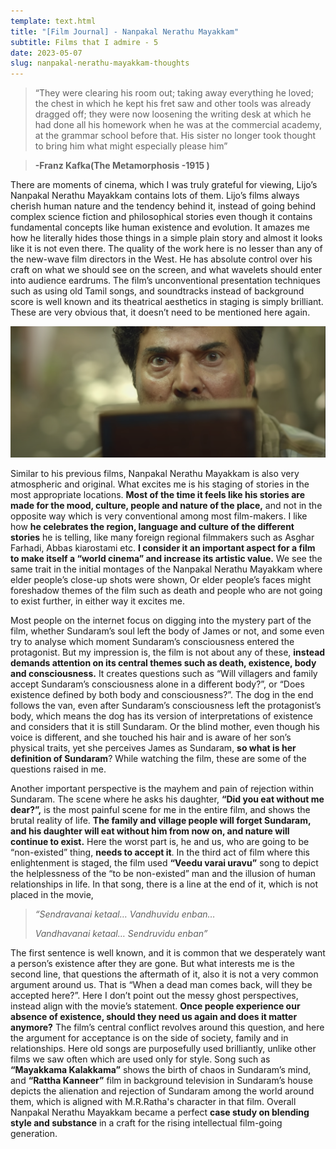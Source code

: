 ```yaml
---
template: text.html
title: "[Film Journal] - Nanpakal Nerathu Mayakkam"
subtitle: Films that I admire - 5
date: 2023-05-07
slug: nanpakal-nerathu-mayakkam-thoughts
---
```


> “They were clearing his room out; taking away everything he loved; the chest in which he kept his fret saw and other tools was already dragged off; they were now loosening the writing desk at which he had done all his homework when he was at the commercial academy, at the grammar school before that. His sister no longer took thought to bring him what might especially please him”
> 

> **-Franz Kafka(The Metamorphosis -1915 )**
> 

There are moments of cinema, which I was truly grateful for viewing, Lijo’s Nanpakal Nerathu Mayakkam contains lots of them. Lijo’s films always cherish human nature and the tendency behind it, instead of going behind complex science fiction and philosophical stories even though it contains fundamental concepts like human existence and evolution. It amazes me how he literally hides those things in a simple plain story and almost it looks like it is not even there. The quality of the work here is no lesser than any of the new-wave film directors in the West. He has absolute control over his craft on what we should see on the screen, and what wavelets should enter into audience eardrums. The film’s unconventional presentation techniques such as using old Tamil songs, and soundtracks instead of background score is well known and its theatrical aesthetics in staging is simply brilliant. These are very obvious that, it doesn’t need to be mentioned here again.

![From Nanpakal Nerathu Mayakkam](/static/res/nanpakal-nerathu-mayakkam-thoughts/nanpakal.png)

Similar to his previous films, Nanpakal Nerathu Mayakkam is also very atmospheric and original. What excites me is his staging of stories in the most appropriate locations. **Most of the time it feels like his stories are made for the mood, culture, people and nature of the place,** and not in the opposite way which is very conventional among most film-makers. I like how **he celebrates the region, language and culture of the different stories** he is telling, like many foreign regional filmmakers such as Asghar Farhadi, Abbas kiarostami etc. **I consider it an important aspect for a film to make itself a “world cinema” and increase its artistic value.** We see the same trait in the initial montages of the Nanpakal Nerathu Mayakkam where elder people’s close-up shots were shown, Or elder people’s faces might foreshadow themes of the film such as death and people who are not going to exist further, in either way it excites me.

Most people on the internet focus on digging into the mystery part of the film, whether Sundaram’s soul left the body of James or not, and some even try to analyse which moment Sundaram’s consciousness entered the protagonist. But my impression is, the film is not about any of these, **instead demands attention on its central themes such as death, existence, body and consciousness.** It creates questions such as “Will villagers and family accept Sundaram’s consciousness alone in a different body?”, or “Does existence defined by both body and consciousness?”. The dog in the end follows the van, even after Sundaram’s consciousness left the protagonist’s body, which means the dog has its version of interpretations of existence and considers that it is still Sundaram. Or the blind mother, even though his voice is different, and she touched his hair and is aware of her son’s physical traits, yet she perceives James as Sundaram, **so what is her definition of Sundaram**? While watching the film, these are some of the questions raised in me.

Another important perspective is the mayhem and pain of rejection within Sundaram. The scene where he asks his daughter, **“Did you eat without me dear?”,** is the most painful scene for me in the entire film, and shows the brutal reality of life. **The family and village people will forget Sundaram, and his daughter will eat without him from now on, and nature will continue to exist.** Here the worst part is, he and us, who are going to be “non-existed” thing, **needs to accept it**. In the third act of film where this enlightenment is staged, the film used **“Veedu varai uravu”** song to depict the helplessness of the “to be non-existed” man and the illusion of human relationships in life. In that song, there is a line at the end of it, which is not placed in the movie,

> *“Sendravanai ketaal… Vandhuvidu enban…*
> 
> *Vandhavanai ketaal… Sendruvidu enban”*
> 

The first sentence is well known, and it is common that we desperately want a person’s existence after they are gone. But what interests me is the second line, that questions the aftermath of it, also it is not a very common argument around us. That is “When a dead man comes back, will they be accepted here?”. Here I don’t point out the messy ghost perspectives, instead align with the movie’s statement. **Once people experience our absence of existence, should they need us again and does it matter anymore?** The film’s central conflict revolves around this question, and here the argument for acceptance is on the side of society, family and in relationships. Here old songs are purposefully used brilliantly, unlike other films we saw often which are used only for style. Song such as **“Mayakkama Kalakkama”** shows the birth of chaos in Sundaram’s mind, and **“Rattha Kanneer”** film in background television in Sundaram’s house depicts the alienation and rejection of Sundaram among the world around them, which is aligned with M.R.Ratha's character in that film. Overall Nanpakal Nerathu Mayakkam became a perfect **case study on blending style and substance** in a craft for the rising intellectual film-going generation.